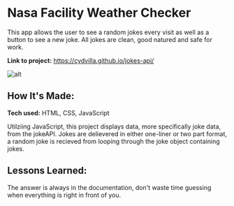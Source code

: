 # Nasa Facility Weather Checker

This app allows the user to see a random jokes every visit as well as a button to see a new joke. All jokes are clean, good natured and safe for work.

**Link to project:** https://cydvilla.github.io/jokes-api/

![alt](jokes.gif)

## How It's Made:

**Tech used:** HTML, CSS, JavaScript

Utilziing JavaScript, this project displays data, more specifically joke data, from the jokeAPI. Jokes are delievered in either one-liner or two part format, a random joke is recieved from looping through the joke object containing jokes. 
<!-- ## Optimizations
*(optional)*

You don't have to include this section but interviewers *love* that you can not only deliver a final product that looks great but also functions efficiently. Did you write something then refactor it later and the result was 5x faster than the original implementation? Did you cache your assets? Things that you write in this section are **GREAT** to bring up in interviews and you can use this section as reference when studying for technical interviews! -->

## Lessons Learned:

The answer is always in the documentation, don't waste time guessing when everything is right in front of you.
